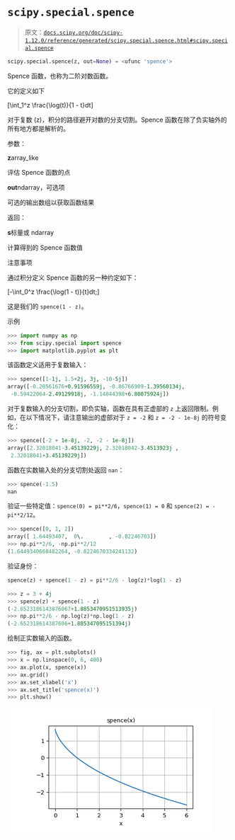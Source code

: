 # `scipy.special.spence`

> 原文：[`docs.scipy.org/doc/scipy-1.12.0/reference/generated/scipy.special.spence.html#scipy.special.spence`](https://docs.scipy.org/doc/scipy-1.12.0/reference/generated/scipy.special.spence.html#scipy.special.spence)

```py
scipy.special.spence(z, out=None) = <ufunc 'spence'>
```

Spence 函数，也称为二阶对数函数。

它的定义如下

\[\int_1^z \frac{\log(t)}{1 - t}dt\]

对于复数 \(z\)，积分的路径避开对数的分支切割。Spence 函数在除了负实轴外的所有地方都是解析的。

参数：

**z**array_like

评估 Spence 函数的点

**out**ndarray，可选项

可选的输出数组以获取函数结果

返回：

**s**标量或 ndarray

计算得到的 Spence 函数值

注意事项

通过积分定义 Spence 函数的另一种约定如下：

\[-\int_0^z \frac{\log(1 - t)}{t}dt;\]

这是我们的 `spence(1 - z)`。

示例

```py
>>> import numpy as np
>>> from scipy.special import spence
>>> import matplotlib.pyplot as plt 
```

该函数定义适用于复数输入：

```py
>>> spence([1-1j, 1.5+2j, 3j, -10-5j])
array([-0.20561676+0.91596559j, -0.86766909-1.39560134j,
 -0.59422064-2.49129918j, -1.14044398+6.80075924j]) 
```

对于复数输入的分支切割，即负实轴，函数在具有正虚部的 `z` 上返回限制。例如，在以下情况下，请注意输出的虚部对于 `z = -2` 和 `z = -2 - 1e-8j` 的符号变化：

```py
>>> spence([-2 + 1e-8j, -2, -2 - 1e-8j])
array([2.32018041-3.45139229j, 2.32018042-3.4513923j ,
 2.32018041+3.45139229j]) 
```

函数在实数输入处的分支切割处返回 `nan`：

```py
>>> spence(-1.5)
nan 
```

验证一些特定值：`spence(0) = pi**2/6`，`spence(1) = 0` 和 `spence(2) = -pi**2/12`。

```py
>>> spence([0, 1, 2])
array([ 1.64493407,  0\.        , -0.82246703])
>>> np.pi**2/6, -np.pi**2/12
(1.6449340668482264, -0.8224670334241132) 
```

验证身份：

```py
spence(z) + spence(1 - z) = pi**2/6 - log(z)*log(1 - z) 
```

```py
>>> z = 3 + 4j
>>> spence(z) + spence(1 - z)
(-2.6523186143876067+1.8853470951513935j)
>>> np.pi**2/6 - np.log(z)*np.log(1 - z)
(-2.652318614387606+1.885347095151394j) 
```

绘制正实数输入的函数。

```py
>>> fig, ax = plt.subplots()
>>> x = np.linspace(0, 6, 400)
>>> ax.plot(x, spence(x))
>>> ax.grid()
>>> ax.set_xlabel('x')
>>> ax.set_title('spence(x)')
>>> plt.show() 
```

![../../_images/scipy-special-spence-1.png](img/558b97a6b56e2d3afe8476dfbd549781.png)
